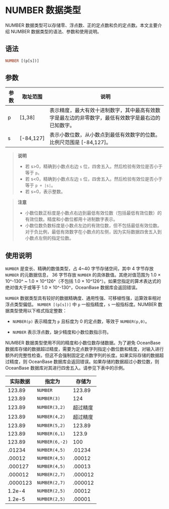 # NUMBER 数据类型

NUMBER 数据类型可以存储零、浮点数、正的定点数和负的定点数。本文主要介绍 NUMBER 数据类型的语法、参数和使用说明。

## 语法

```sql
NUMBER [(p[s])]
```

## 参数

| 参数 |    取址范围     |                        说明                         |
|----|-------------|---------------------------------------------------|
| p  | \[1,38\]    | 表示精度，最大有效十进制数字，其中最高有效数字是最左边的非零数字，最低有效数字是最右边的已知数字。 |
| s  | \[-84,127\] | 表示小数位数，从小数点到最低有效数字的位数。比例尺范围是 \[-84,127\]。         |

>**说明**
>
>* 若 s\>0，精确到小数点右边 `s` 位，四舍五入。然后检验有效位是否小于等于 `p`。
>* 若 s\<0，精确到小数点左边 `s` 位，四舍五入。然后检验有效位是否小于等于 `p + |s|`。
>* 若 s=0，表示整数。

>**注意**
>
>* 小数位数正标度是小数点右边到最低有效位数（包括最低有效位数）的有效位数。精度和小数位都用十进制数字表示。
>* 小数位数负数标度是小数点左边的有效位数，但不包括最低有效位数。对于负比例，最低有效数字在小数点的左侧，因为实际数据四舍五入到小数点左侧的指定位数。

## 使用说明

`NUMBER` 是变长、精确的数值类型，占 4\~40 字节存储空间，其中 4 字节存放 `NUMBER` 的元数据信息， 36 字节存放 `NUMBER` 的具体数值。其绝对值范围为 1.0 × 10^-130^ \~ 1.0 × 10^126^（不包括 1.0 × 10^126^）。如果您指定的算术表达式的绝对值大于或等于 1.0 × 10^-130^，OceanBase 数据库会返回错误。

`NUMBER` 数据类型具有较好的数据精确度、通用性强、可移植性强，运算效率相对浮点类型偏低。
`NUMBER [(p[s])]` 中 `p` 一般指精度，`s` 一般指标度。NUMBER 数据类型使用以下格式指定整数：

* `NUMBER(p)` 表示精度为 `p` 且标度为 0 的定点数，等效于 `NUMBER(p,0)`。

* `NUMBER` 表示浮点数，缺少精度和小数位数指示符。

NUMBER 数据类型使用不同的精度和小数位数存储数据。为了避免 OceanBase 数据库存储的数据超过精度，需要为定点数字列指定小数位数和精度，对输入进行额外的完整性检查。但这不会强制固定定点数字列的长度。如果实际存储的数据超过精度，则 OceanBase 数据库会返回错误。如果存储的数据超过小数位数，则 OceanBase 数据库对其进行四舍五入。请参见下表中的示例。

|   实际数据   |      指定为       |   存储为   |
|----------|----------------|---------|
| 123.89   | `NUMBER`       | 123.89  |
| 123.89   | `NUMBER(3)`    | 124     |
| 123.89   | `NUMBER(3,2)`  | 超过精度    |
| 123.89   | `NUMBER(4,2)`  | 超过精度    |
| 123.89   | `NUMBER(5,2)`  | 123.89  |
| 123.89   | `NUMBER(6,1)`  | 123.9   |
| 123.89   | `NUMBER(6,-2)` | 100     |
| .01234   | `NUMBER(4,5)`  | .01234  |
| .00012   | `NUMBER(4,5)`  | .00012  |
| .000127  | `NUMBER(4,5)`  | .00013  |
| .000012  | `NUMBER(2,7)`  | .000012 |
| .0000123 | `NUMBER(2,7)`  | .000012 |
| 1.2e-4   | `NUMBER(2,5)`  | .00012  |
| 1.2e-5   | `NUMBER(2,5)`  | .00001  |
